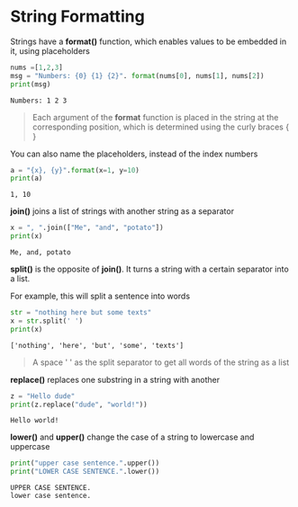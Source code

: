 # String Formatting
Strings have a **format()** function, which enables values to be embedded in it, using placeholders
```python
nums =[1,2,3]
msg = "Numbers: {0} {1} {2}". format(nums[0], nums[1], nums[2])
print(msg)
```
```
Numbers: 1 2 3
```
> Each argument of the **format** function is placed in the string at the corresponding position, which is determined using the curly braces { }

You can also name the placeholders, instead of the index numbers
```python
a = "{x}, {y}".format(x=1, y=10)
print(a)
```
```
1, 10
```
**join()** joins a list of strings with another string as a separator
```python
x = ", ".join(["Me", "and", "potato"])
print(x)
```
```
Me, and, potato
```
**split()** is the opposite of **join()**. It turns a string with a certain separator into a list.

For example, this will split a sentence into words
```python
str = "nothing here but some texts"
x = str.split(' ')
print(x)
```
```
['nothing', 'here', 'but', 'some', 'texts']
```
> A space ' ' as the split separator to get all words of the string as a list

**replace()** replaces one substring in a string with another
```python
z = "Hello dude"
print(z.replace("dude", "world!"))
```
```
Hello world!
```

**lower()** and **upper()** change the case of a string to lowercase and uppercase
```python
print("upper case sentence.".upper())
print("LOWER CASE SENTENCE.".lower())
```
```
UPPER CASE SENTENCE.
lower case sentence.
```
